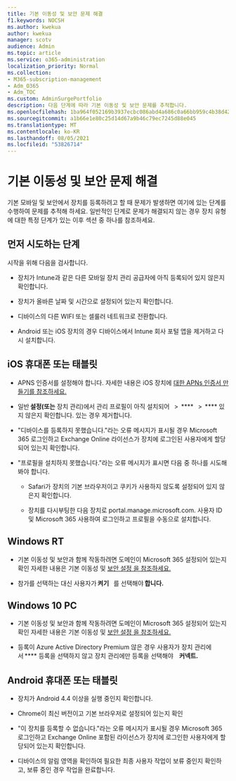 ```yaml
---
title: 기본 이동성 및 보안 문제 해결
f1.keywords: NOCSH
ms.author: kwekua
author: kwekua
manager: scotv
audience: Admin
ms.topic: article
ms.service: o365-administration
localization_priority: Normal
ms.collection:
- M365-subscription-management
- Adm_O365
- Adm_TOC
ms.custom: AdminSurgePortfolio
description: 다음 단계에 따라 기본 이동성 및 보안 문제를 추적합니다.
ms.openlocfilehash: 1ba964f052169b3937ecbc086abd4a686c0a66bb959c4b38d4280c1bbb0225a2
ms.sourcegitcommit: a1b66e1e80c25d14d67a9b46c79ec7245d88e045
ms.translationtype: MT
ms.contentlocale: ko-KR
ms.lasthandoff: 08/05/2021
ms.locfileid: "53826714"
---
```

# <a name="troubleshoot-basic-mobility-and-security"></a>기본 이동성 및 보안 문제 해결

기본 모바일 및 보안에서 장치를 등록하려고 할 때 문제가 발생하면 여기에 있는 단계를 수행하여 문제를 추적해 하세요. 일반적인 단계로 문제가 해결되지 않는 경우 장치 유형에 대한 특정 단계가 있는 이후 섹션 중 하나를 참조하세요.

## <a name="steps-to-try-first"></a>먼저 시도하는 단계

시작을 위해 다음을 검사합니다.

- 장치가 Intune과 같은 다른 모바일 장치 관리 공급자에 아직 등록되어 있지 않은지 확인합니다.

- 장치가 올바른 날짜 및 시간으로 설정되어 있는지 확인합니다.

- 디바이스의 다른 WIFI 또는 셀룰러 네트워크로 전환합니다.

- Android 또는 iOS 장치의 경우 디바이스에서 Intune 회사 포털 앱을 제거하고 다시 설치합니다. 

## <a name="ios-phone-or-tablet"></a>iOS 휴대폰 또는 태블릿

- APNS 인증서를 설정해야 합니다. 자세한 내용은 iOS 장치에 [대한 APNs 인증서 만들기를 참조하세요.](create-an-apns-certificate-for-ios-devices.md)

- 일반 **설정(또는** 장치 관리)에서 관리 프로필이 아직 설치되어   >  ****   >  **** 있지 않은지 확인합니다. 있는 경우 제거합니다.

- "디바이스를 등록하지 못했습니다."라는 오류 메시지가 표시될 경우 Microsoft 365 로그인하고 Exchange Online 라이선스가 장치에 로그인된 사용자에게 할당되어 있는지 확인합니다.

- "프로필을 설치하지 못했습니다."라는 오류 메시지가 표시면 다음 중 하나를 시도해 봐야 합니다.

    - Safari가 장치의 기본 브라우저이고 쿠키가 사용하지 않도록 설정되어 있지 않은지 확인합니다.

    - 장치를 다시부팅한 다음 장치로 portal.manage.microsoft.com. 사용자 ID 및 Microsoft 365 사용하여 로그인하고 프로필을 수동으로 설치합니다.

## <a name="windows-rt"></a>Windows RT

- 기본 이동성 및 보안과 함께 작동하려면 도메인이 Microsoft 365 설정되어 있는지 확인 자세한 내용은 기본 이동성 및 [보안 설정 을 참조하세요.](set-up.md)
    
- 참가를 선택하는 대신 사용자가 **켜기**   를 선택해야 **합니다.**

## <a name="windows-10-pc"></a>Windows 10 PC

- 기본 이동성 및 보안과 함께 작동하려면 도메인이 Microsoft 365 설정되어 있는지 확인 자세한 내용은 기본 이동성 및 [보안 설정 을 참조하세요.](set-up.md)
    
- 등록이 Azure Active Directory Premium 않은 경우 사용자가 장치 관리에서 **** 등록을 선택하지 않고 장치 관리에만 등록을 선택해야    **커넥트.**

## <a name="android-phone-or-tablet"></a>Android 휴대폰 또는 태블릿

- 장치가 Android 4.4 이상을 실행 중인지 확인합니다.

- Chrome이 최신 버전이고 기본 브라우저로 설정되어 있는지 확인

- "이 장치를 등록할 수 없습니다."라는 오류 메시지가 표시될 경우 Microsoft 365 로그인하고 Exchange Online 포함된 라이선스가 장치에 로그인한 사용자에게 할당되어 있는지 확인합니다.

- 디바이스의 알림 영역을 확인하여 필요한 최종 사용자 작업이 보류 중인지 확인하고, 보류 중인 경우 작업을 완료합니다.
